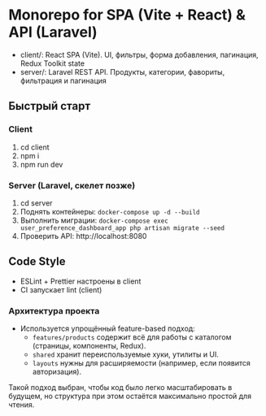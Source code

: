 # Monorepo for SPA (Vite + React) & API (Laravel)

- client/: React SPA (Vite). UI, фильтры, форма добавления, пагинация, Redux Toolkit state
- server/: Laravel REST API. Продукты, категории, фавориты, фильтрация и пагинация

## Быстрый старт

### Client

1. cd client
2. npm i
3. npm run dev

### Server (Laravel, скелет позже)

1. cd server
2. Поднять контейнеры:
   `docker-compose up -d --build`
3. Выполнить миграции:
   `docker-compose exec user_preference_dashboard_app php artisan migrate --seed`
4. Проверить API: http://localhost:8080

## Code Style

- ESLint + Prettier настроены в client
- CI запускает lint (client)

### Архитектура проекта

- Используется упрощённый feature-based подход:
  - `features/products` содержит всё для работы с каталогом (страницы, компоненты, Redux).
  - `shared` хранит переиспользуемые хуки, утилиты и UI.
  - `layouts` нужны для расширяемости (например, если появится авторизация).

Такой подход выбран, чтобы код было легко масштабировать в будущем, но структура при этом остаётся максимально простой для чтения.
